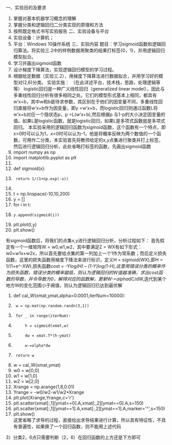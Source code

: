 一、实验目的及要求
1. 掌握对基本机器学习概念的理解
2. 掌握分类和逻辑回归二分类实现的原理和方法
3. 按照既定格式书写实验报告
二、实验设备与平台
1. 实验设备：计算机；
2. 平台：Windows 10操作系统
三、实验内容
题目：学习sigmoid函数和逻辑回归算法。将实验三.2中的样例数据用聚类的结果打标签{0，1}，并用逻辑回归模型拟合。
1. 学习并画出sigmoid函数
2. 设计梯度下降算法，实现逻辑回归模型的学习过程。
3. 根据给定数据（实验三.2），用梯度下降算法进行数据拟合，并用学习好的模型对(2,6)分类。
实验实施：
（在此详述平台，技术栈，思路，处理逻辑等等）
logistic回归是一种广义线性回归（generalized linear model），因此与多重线性回归分析有很多相同之处。它们的模型形式基本上相同，都具有 w‘x+b，其中w和b是待求参数，其区别在于他们的因变量不同，多重线性回归直接将w‘x+b作为因变量，即y =w‘x+b，而logistic回归则通过函数L将w‘x+b对应一个隐状态p，p =L(w‘x+b),然后根据p 与1-p的大小决定因变量的值。如果L是logistic函数，就是logistic回归，如果L是多项式函数就是多项式回归。
本实验采用的逻辑回归函数为sigmoid函数，这个函数有一个特点，即x>0时可以认为1，x<0时可以认为-1，他是将概率反映为两个数值的一个函数，可用作二分类，本实验首先将教师给定的x,y点集进行聚类并打上标签，然后进行逻辑回归分析，此处省略打标签的函数，先画出sigmoid函数
1.	import numpy as np  
2.	import matplotlib.pyplot as plt  
3.	  
4.	def sigmoid(x):  
5.	    return 1/(1+np.exp(-x))  
6.	  
7.	t = np.linspace(-10,10,200)  
8.	y = []  
9.	for i in t:  
10.	    y.append(sigmoid(i))  
11.	plt.plot(t,y)  
12.	plt.show()  

有sigmoid函数后，将我们的点集x,y进行逻辑回归分析，分析过程如下：
首先假定有一个一维矩阵W = w0,w1,w2，其中要满足Z = WX有如下形式：w0+w1x+w2x，所以首先要给点集的第一列加上一个1作为常系数；而后定义损失函数，这里的损失函数用梯度下降法来进行标识，定义H = sigmoid(WX),即H = 1/(1+e^-XW),损失函数cost = -Y*log(H) – (1-Y)log(1-H),这里用错误分类的概率作为损失函数，错误分类的概率越低，则认为逻辑回归的W值越准确，求出cost函数的导数，并令导数为0，解得对应的函数解，更新W-=alpha*dC/dW,迭代到某个地方W的变化范围小于阙值，则认为逻辑回归已达到最优解
1.	def cal_W(xmat,ymat,alpha=0.0001,iterNum=10000):  
2.	    w = np.mat(np.random.randn(3,1))  
3.	    for _ in range(iterNum):  
4.	        h = sigmoid(xmat,w)  
5.	        dw = xmat.T*(h-ymat)  
6.	        w-=alpha*dw  
7.	    return w  
8.	w = cal_W(xmat,ymat)  
9.	w0 = w[0,0]  
10.	w1 = w[1,0]  
11.	w2 = w[2,0]  
12.	Xrange = np.arange(1,8,0.01)  
13.	Yrange = -w0/w2-w1/w2*Xrange  
14.	plt.plot(Xrange,Yrange,c='r')  
15.	plt.scatter(xmat[:,1][ymat==0].A,xmat[:,2][ymat==0].A,s=150)  
16.	plt.scatter(xmat[:,1][ymat==1].A,xmat[:,2][ymat==1].A,marker='^',s=150)  
17.	plt.show()  
这里省略了求导的过程，直接给出求导结果进行计算，所以具有特征性，不具有普遍性，如果换了一个回归函数，则不能用上述代码

3）分类2，6点只需要判断（2，6）在回归函数的上方还是下方即可


